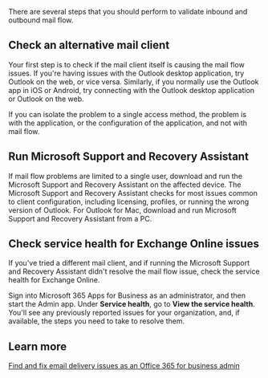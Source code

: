 There are several steps that you should perform to validate inbound and outbound mail flow.

## Check an alternative mail client
Your first step is to check if the mail client itself is causing the mail flow issues. If you're having issues with the Outlook desktop application, try Outlook on the web, or vice versa. Similarly, if you normally use the Outlook app in iOS or Android, try connecting with the Outlook desktop application or Outlook on the web.

If you can isolate the problem to a single access method, the problem is with the application, or the configuration of the application, and not with mail flow.

## Run Microsoft Support and Recovery Assistant
If mail flow problems are limited to a single user, download and run the Microsoft Support and Recovery Assistant on the affected device. The Microsoft Support and Recovery Assistant checks for most issues common to client configuration, including licensing, profiles, or running the wrong version of Outlook. For Outlook for Mac, download and run Microsoft Support and Recovery Assistant from a PC.

## Check service health for Exchange Online issues
If you've tried a different mail client, and if running the Microsoft Support and Recovery Assistant didn't resolve the mail flow issue, check the service health for Exchange Online.

Sign into Microsoft 365 Apps for Business as an administrator, and then start the Admin app. Under **Service health**, go to **View the service health**. You'll see any previously reported issues for your organization, and, if available, the steps you need to take to resolve them.

## Learn more
[Find and fix email delivery issues as an Office 365 for business admin](/exchange/troubleshoot/mail-delivery/email-delivery-issues?azure-portal=true)